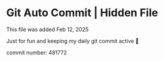 # Git Auto Commit | Hidden File

This file was added Feb 12, 2025

Just for fun and keeping my daily git commit active 🤪

commit number: 481772
